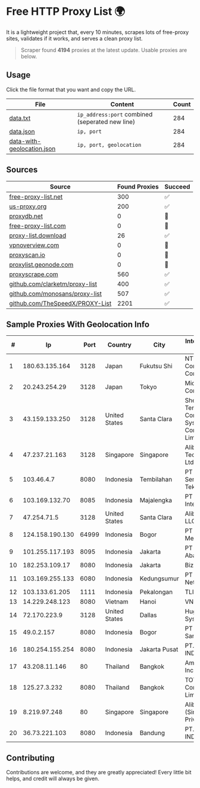 
# Free HTTP Proxy List 🌍

It is a lightweight project that, every 10 minutes, scrapes lots of free-proxy sites, validates if it works, and serves a clean proxy list.


> Scraper found **4194** proxies at the latest update. Usable proxies are below.

## Usage

Click the file format that you want and copy the URL.


|File|Content|Count|
|----|-------|-----|
|[data.txt](https://raw.githubusercontent.com/themiralay/Proxy-List-World/master/data.txt)|`ip_address:port` combined (seperated new line)|284|
|[data.json](https://raw.githubusercontent.com/themiralay/Proxy-List-World/master/data.json)|`ip, port`|284|
|[data-with-geolocation.json](https://raw.githubusercontent.com/themiralay/Proxy-List-World/master/data-with-geolocation.json)|`ip, port, geolocation`|284|

## Sources

|Source|Found Proxies|Succeed|
|------|-------------|-------|
|[free-proxy-list.net](https://free-proxy-list.net)|300|✅|
|[us-proxy.org](https://www.us-proxy.org)|200|✅|
|[proxydb.net](http://proxydb.net)|0|🚫|
|[free-proxy-list.com](https://free-proxy-list.com/?page=&port=&type%5B%5D=http&type%5B%5D=https&up_time=0&search=Search)|0|🚫|
|[proxy-list.download](https://www.proxy-list.download/HTTP)|26|✅|
|[vpnoverview.com](https://vpnoverview.com/privacy/anonymous-browsing/free-proxy-servers)|0|🚫|
|[proxyscan.io](https://www.proxyscan.io)|0|🚫|
|[proxylist.geonode.com](https://proxylist.geonode.com/api/proxy-list?limit=300&page=1&sort_by=lastChecked&sort_type=desc&protocols=http,https)|0|🚫|
|[proxyscrape.com](https://api.proxyscrape.com/v2/?request=displayproxies&protocol=http&timeout=10000&country=all&ssl=all&anonymity=all)|560|✅|
|[github.com/clarketm/proxy-list](https://raw.githubusercontent.com/clarketm/proxy-list/master/proxy-list-raw.txt)|400|✅|
|[github.com/monosans/proxy-list](https://raw.githubusercontent.com/monosans/proxy-list/main/proxies/http.txt)|507|✅|
|[github.com/TheSpeedX/PROXY-List](https://raw.githubusercontent.com/TheSpeedX/PROXY-List/master/http.txt)|2201|✅|


## Sample Proxies With Geolocation Info

|#|Ip|Port|Country|City|Internet Service Provider|
|-|--|----|-------|----|-------------------------|
|1|180.63.135.164|3128|Japan|Fukutsu Shi|NTT Communications Corporation|
|2|20.243.254.29|3128|Japan|Tokyo|Microsoft Corporation|
|3|43.159.133.250|3128|United States|Santa Clara|Shenzhen Tencent Computer Systems Company Limited|
|4|47.237.21.163|3128|Singapore|Singapore|Alibaba (US) Technology Co., Ltd.|
|5|103.46.4.7|8080|Indonesia|Tembilahan|PT Akses Sentral Teknologi|
|6|103.169.132.70|8085|Indonesia|Majalengka|PT Alfa Omega Interkoneksi|
|7|47.254.71.5|3128|United States|Santa Clara|Alibaba.com LLC|
|8|124.158.190.130|64999|Indonesia|Bogor|PT Jala Lintas Media|
|9|101.255.117.193|8095|Indonesia|Jakarta|PT Remala Abadi|
|10|182.253.109.17|8080|Indonesia|Jakarta|Biznet Metronet|
|11|103.169.255.133|6080|Indonesia|Kedungsumur|PT Master Star Network|
|12|103.133.61.205|1111|Indonesia|Pekalongan|TLINK|
|13|14.229.248.123|8080|Vietnam|Hanoi|VNPT|
|14|72.170.223.9|3128|United States|Dallas|Hughes Network Systems|
|15|49.0.2.157|8080|Indonesia|Bogor|PT Usaha Adi Sanggoro|
|16|180.254.155.254|8080|Indonesia|Jakarta Pusat|PT. TELKOM INDONESIA|
|17|43.208.11.146|80|Thailand|Bangkok|Amazon.com, Inc.|
|18|125.27.3.232|8080|Thailand|Bangkok|TOT Public Company Limited|
|19|8.219.97.248|80|Singapore|Singapore|Alibaba Cloud (Singapore) Private Limited|
|20|36.73.221.103|8080|Indonesia|Bandung|PT. TELKOM INDONESIA|



## Contributing

Contributions are welcome, and they are greatly appreciated! Every
little bit helps, and credit will always be given.

